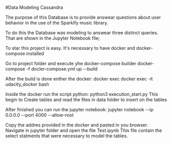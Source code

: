 #Data Modeling Cassandra

The purpose of this Database is to provide answear questions about user behavior in the use of the Sparkify music library.

To do this the Database was modeling to answear three distinct queries. That are shown in the Jupyter Notebook file;

To star this project is easy.
It's necessary to have docker and docker-compose installed

Go to project folder and execute yhe docker-compose builder
docker-compose -f docler-compose.yml up --build

After the build is done enther the docker: docker exec docker exec -it udacity_docker bash

Inside the docker run the script python: python3 execution_start.py
This begin to Create tables and read the files in data folder to insert on the tables

After finished you can run the jupyter notebook: jupyter notebook --ip 0.0.0.0 --port 4000 --allow-root

Copy the addres provided in the docker and pasted in you browser.
Navigate in jupyter folder and open the file Test.ipynb
This file contain the select statments that were necessary to model the tables.